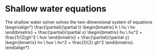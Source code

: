 # Shallow water equations
The shallow water solver solves the two-dimensional system of equations
\begin{align*}
\frac{\partial}{\partial t} \begin{bmatrix} h \\ hu \\ hv \end{bmatrix} + \frac{\partial}{\partial x} \begin{bmatrix} hu \\ hu^2 + \frac{1}{2}gh^2 \\ huv \end{bmatrix} + \frac{\partial}{\partial y} \begin{bmatrix} hv \\ huv \\ hv^2 + \frac{1}{2} gh^2 \end{bmatrix}.
\end{align*}
